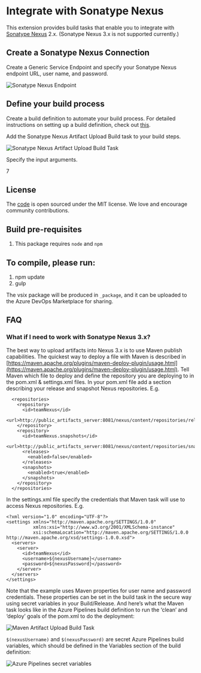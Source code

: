 # Integrate with Sonatype Nexus
This extension provides build tasks that enable you to integrate with [Sonatype Nexus](http://www.sonatype.org/nexus/) 2.x. (Sonatype Nexus 3.x is not supported currently.)

## Create a Sonatype Nexus Connection
Create a Generic Service Endpoint and specify your Sonatype Nexus endpoint URL, user name, and password.

![Sonatype Nexus Endpoint](Extension/images/endpoint.png)

## Define your build process
Create a build definition to automate your build process. For detailed instructions on setting up a build definition, check out [this](https://msdn.microsoft.com/library/vs/alm/build/define/create).

Add the Sonatype Nexus Artifact Upload Build task to your build steps.

![Sonatype Nexus Artifact Upload Build Task](Extension/images/buildTask.png)

Specify the input arguments.

7

## License
The [code](https://github.com/Microsoft/vsts-urbancode-deploy) is open sourced under the MIT license. We love and encourage community contributions.

## Build pre-requisites
1. This package requires `node` and `npm`

## To compile, please run:
1. npm update
1. gulp

The vsix package will be produced in `_package`, and it can be uploaded to the Azure DevOps Marketplace for sharing.

## FAQ
### What if I need to work with Sonatype Nexus 3.x?
The best way to upload artifacts into Nexus 3.x is to use Maven publish capabilities.
The quickest way to deploy a file with Maven is described in [https://maven.apache.org/plugins/maven-deploy-plugin/usage.html](https://maven.apache.org/plugins/maven-deploy-plugin/usage.html).
Tell Maven which file to deploy and define the repository you are deploying to in the pom.xml & settings.xml files. 
In your pom.xml file add a section describing your release and snapshot Nexus repositories. E.g.
```
  <repositories>
    <repository>
      <id>teamNexus</id>
      <url>http://public_artifacts_server:8081/nexus/content/repositories/releases</url>
    </repository>
    <repository>
      <id>teamNexus.snapshots</id>
      <url>http://public_artifacts_server:8081/nexus/content/repositories/snapshots</url>
      <releases>
        <enabled>false</enabled>
      </releases>
      <snapshots>
        <enabled>true</enabled>
      </snapshots>
    </repository>
  </repositories>
```
In the settings.xml file specify the credentials that Maven task will use to access Nexus repositories. E.g.
```
<?xml version="1.0" encoding="UTF-8"?>
<settings xmlns="http://maven.apache.org/SETTINGS/1.0.0"
          xmlns:xsi="http://www.w3.org/2001/XMLSchema-instance"
          xsi:schemaLocation="http://maven.apache.org/SETTINGS/1.0.0 http://maven.apache.org/xsd/settings-1.0.0.xsd">
  <servers>
    <server>
      <id>teamNexus</id>
      <username>${nexusUsername}</username>
      <password>${nexusPassword}</password>
    </server>
  </servers>
</settings>
```
Note that the example uses Maven properties for user name and password credentials. 
These properties can be set in the build task in the secure way using secret variables in your Build/Release.
And here’s what the Maven task looks like in the Azure Pipelines build definition to run the ‘clean’ and ‘deploy’ goals of the pom.xml to do the deployment:

![Maven Artifact Upload Build Task](Extension/images/mavenTask.png)

`$(nexusUsername)` and `$(nexusPassword)` are secret Azure Pipelines build variables, which should be defined in the Variables section of the build definition:

![Azure Pipelines secret variables](Extension/images/secretVariables.png)
